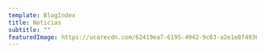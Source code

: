 ```yaml
---
template: BlogIndex
title: Noticias
subtitle: ""
featuredImage: https://ucarecdn.com/62419ea7-6195-4942-9c63-a2e1e8f49364/
---
```

